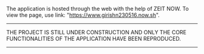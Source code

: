 The application is hosted through the web with the help of ZEIT NOW.
To view the page, use link: "https://www.girishn230516.now.sh".

*************


THE PROJECT IS STILL UNDER CONSTRUCTION AND ONLY THE CORE FUNCTIONALITIES OF THE APPLICATION HAVE BEEN REPRODUCED.


*************
